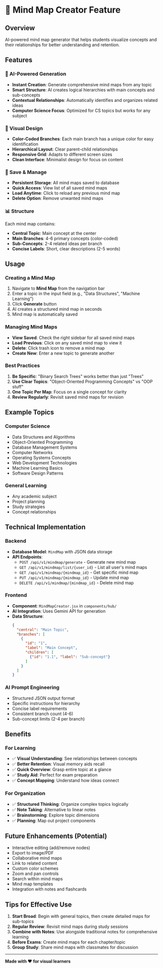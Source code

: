 # 🧠 Mind Map Creator Feature

## Overview
AI-powered mind map generator that helps students visualize concepts and their relationships for better understanding and retention.

## Features

### 🤖 AI-Powered Generation
- **Instant Creation**: Generate comprehensive mind maps from any topic
- **Smart Structure**: AI creates logical hierarchies with main concepts and sub-concepts
- **Contextual Relationships**: Automatically identifies and organizes related ideas
- **Computer Science Focus**: Optimized for CS topics but works for any subject

### 🎨 Visual Design
- **Color-Coded Branches**: Each main branch has a unique color for easy identification
- **Hierarchical Layout**: Clear parent-child relationships
- **Responsive Grid**: Adapts to different screen sizes
- **Clean Interface**: Minimalist design for focus on content

### 💾 Save & Manage
- **Persistent Storage**: All mind maps saved to database
- **Quick Access**: View list of all saved mind maps
- **Load Anytime**: Click to reload any previous mind map
- **Delete Option**: Remove unwanted mind maps

### 📊 Structure
Each mind map contains:
- **Central Topic**: Main concept at the center
- **Main Branches**: 4-6 primary concepts (color-coded)
- **Sub-Concepts**: 2-4 related ideas per branch
- **Concise Labels**: Short, clear descriptions (2-5 words)

## Usage

### Creating a Mind Map
1. Navigate to **Mind Map** from the navigation bar
2. Enter a topic in the input field (e.g., "Data Structures", "Machine Learning")
3. Click **Generate** button
4. AI creates a structured mind map in seconds
5. Mind map is automatically saved

### Managing Mind Maps
- **View Saved**: Check the right sidebar for all saved mind maps
- **Load Previous**: Click on any saved mind map to view it
- **Delete**: Click trash icon to remove a mind map
- **Create New**: Enter a new topic to generate another

### Best Practices
1. **Be Specific**: "Binary Search Trees" works better than just "Trees"
2. **Use Clear Topics**: "Object-Oriented Programming Concepts" vs "OOP stuff"
3. **One Topic Per Map**: Focus on a single concept for clarity
4. **Review Regularly**: Revisit saved mind maps for revision

## Example Topics

### Computer Science
- Data Structures and Algorithms
- Object-Oriented Programming
- Database Management Systems
- Computer Networks
- Operating Systems Concepts
- Web Development Technologies
- Machine Learning Basics
- Software Design Patterns

### General Learning
- Any academic subject
- Project planning
- Study strategies
- Concept relationships

## Technical Implementation

### Backend
- **Database Model**: `MindMap` with JSON data storage
- **API Endpoints**:
  - `POST /api/v1/mindmap/generate` - Generate new mind map
  - `GET /api/v1/mindmap/list/{user_id}` - List all user's mind maps
  - `GET /api/v1/mindmap/{mindmap_id}` - Get specific mind map
  - `PUT /api/v1/mindmap/{mindmap_id}` - Update mind map
  - `DELETE /api/v1/mindmap/{mindmap_id}` - Delete mind map

### Frontend
- **Component**: `MindMapCreator.jsx` in `components/hub/`
- **AI Integration**: Uses Gemini API for generation
- **Data Structure**:
  ```json
  {
    "central": "Main Topic",
    "branches": [
      {
        "id": "1",
        "label": "Main Concept",
        "children": [
          {"id": "1.1", "label": "Sub-concept"}
        ]
      }
    ]
  }
  ```

### AI Prompt Engineering
- Structured JSON output format
- Specific instructions for hierarchy
- Concise label requirements
- Consistent branch count (4-6)
- Sub-concept limits (2-4 per branch)

## Benefits

### For Learning
- ✅ **Visual Understanding**: See relationships between concepts
- ✅ **Better Retention**: Visual memory aids recall
- ✅ **Quick Overview**: Grasp entire topic at a glance
- ✅ **Study Aid**: Perfect for exam preparation
- ✅ **Concept Mapping**: Understand how ideas connect

### For Organization
- ✅ **Structured Thinking**: Organize complex topics logically
- ✅ **Note Taking**: Alternative to linear notes
- ✅ **Brainstorming**: Explore topic dimensions
- ✅ **Planning**: Map out project components

## Future Enhancements (Potential)
- Interactive editing (add/remove nodes)
- Export to image/PDF
- Collaborative mind maps
- Link to related content
- Custom color schemes
- Zoom and pan controls
- Search within mind maps
- Mind map templates
- Integration with notes and flashcards

## Tips for Effective Use

1. **Start Broad**: Begin with general topics, then create detailed maps for sub-topics
2. **Regular Review**: Revisit mind maps during study sessions
3. **Combine with Notes**: Use alongside traditional notes for comprehensive learning
4. **Before Exams**: Create mind maps for each chapter/topic
5. **Group Study**: Share mind maps with classmates for discussion

---

**Made with ❤️ for visual learners**
